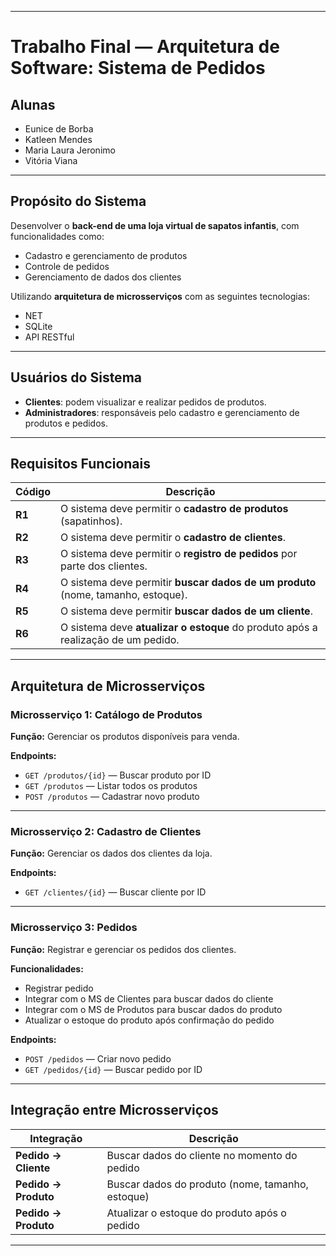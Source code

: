 

---

#  Trabalho Final — Arquitetura de Software: Sistema de Pedidos

##  Alunas

* Eunice de Borba
* Katleen Mendes
* Maria Laura Jeronimo
* Vitória Viana

---

##  Propósito do Sistema

Desenvolver o **back-end de uma loja virtual de sapatos infantis**, com funcionalidades como:

* Cadastro e gerenciamento de produtos
* Controle de pedidos
* Gerenciamento de dados dos clientes

Utilizando **arquitetura de microsserviços** com as seguintes tecnologias:

* NET
* SQLite
* API RESTful

---

##  Usuários do Sistema

* **Clientes**: podem visualizar e realizar pedidos de produtos.
* **Administradores**: responsáveis pelo cadastro e gerenciamento de produtos e pedidos.

---

##  Requisitos Funcionais

| Código   | Descrição                                                                         |
| -------- | --------------------------------------------------------------------------------- |
| **R1** | O sistema deve permitir o **cadastro de produtos** (sapatinhos).                  |
| **R2** | O sistema deve permitir o **cadastro de clientes**.                               |
| **R3** | O sistema deve permitir o **registro de pedidos** por parte dos clientes.         |
| **R4** | O sistema deve permitir **buscar dados de um produto** (nome, tamanho, estoque).  |
| **R5** | O sistema deve permitir **buscar dados de um cliente**.                           |
| **R6** | O sistema deve **atualizar o estoque** do produto após a realização de um pedido. |

---

##  Arquitetura de Microsserviços

###  Microsserviço 1: Catálogo de Produtos

**Função:** Gerenciar os produtos disponíveis para venda.

**Endpoints:**

* `GET /produtos/{id}` — Buscar produto por ID
* `GET /produtos` — Listar todos os produtos
* `POST /produtos` — Cadastrar novo produto

---

###  Microsserviço 2: Cadastro de Clientes

**Função:** Gerenciar os dados dos clientes da loja.

**Endpoints:**

* `GET /clientes/{id}` — Buscar cliente por ID

---

###  Microsserviço 3: Pedidos

**Função:** Registrar e gerenciar os pedidos dos clientes.

**Funcionalidades:**

* Registrar pedido
* Integrar com o MS de Clientes para buscar dados do cliente
* Integrar com o MS de Produtos para buscar dados do produto
* Atualizar o estoque do produto após confirmação do pedido

**Endpoints:**

* `POST /pedidos` — Criar novo pedido
* `GET /pedidos/{id}` — Buscar pedido por ID

---

##  Integração entre Microsserviços

| Integração           | Descrição                                        |
| -------------------- | ------------------------------------------------ |
| **Pedido → Cliente** | Buscar dados do cliente no momento do pedido     |
| **Pedido → Produto** | Buscar dados do produto (nome, tamanho, estoque) |
| **Pedido → Produto** | Atualizar o estoque do produto após o pedido     |

---

